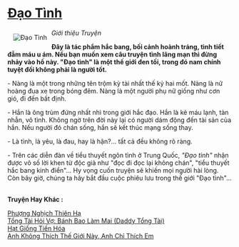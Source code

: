 <a href="https://utruyen.com/dao-tinh/10621/" title="Đạo Tình"><h1>Đạo Tình</h1></a><div style="display:table"><img align="right" style="float: left; padding: 10px;" src="https://utruyen.com/images/story/200x260/dao-tinh.jpg" alt="Đạo Tình"><i>Giới thiệu Truyện</i><p></p><strong>Đây là tác phẩm hắc bang, bối cảnh hoành tráng, tình tiết đẫm máu u ám. Nếu bạn muốn xem câu truyện tình lãng mạn thì đừng nhảy vào hố này. "Đạo tình" là một thế giới đen tối, trong đó nam chính tuyệt đối không phải là người tốt.</strong><p></p> - Nàng là một trong những tên trộm kỳ tài nhất thế kỷ hai mốt. Nàng là nữ hoàng đua xe trong bóng đêm. Nàng là một người phụ nữ giống như cơn gió, đi đến bất định.<p></p> - Hắn là ông trùm đứng nhất nhì trong giới hắc đạo. Hắn là kẻ máu lạnh, tàn nhẫn, vô tình. Không ngờ trên đời này lại có người dám động đến tài sản của hắn. Nếu người đó chán sống, hắn sẽ kết thúc mạng sống thay.<p></p> - Là tình, là yêu, là đau, hay là hận?... tất cả đều không rõ ràng.<p></p> - Trên các diễn đàn về tiểu thuyết ngôn tình ở Trung Quốc, <em>"Đạo tình"</em> nhận được vô số lời khen từ độc giả như "đọc đi đọc lại không chán", "tiểu thuyết hắc bang kinh điển"... Hy vọng cuốn truyện sẽ khiến mọi người hài lòng. Còn bây giờ, chúng ta hãy bắt đầu cuộc phiêu lưu trong thế giới "Đạo tình"...</div><p><br><b>Truyện Hay Khác :</b></p><a href="https://utruyen.com/phuong-nghich-thien-ha/11937/" alt="Phượng Nghịch Thiên Hạ">Phượng Nghịch Thiên Hạ</a><br/><a href="https://github.com/quanluxury/ngontinhhot/tree/master/truyenhay/19177/" alt="Tổng Tài Hỏi Vợ: Bánh Bao Làm Mai (Daddy Tổng Tài)">Tổng Tài Hỏi Vợ: Bánh Bao Làm Mai (Daddy Tổng Tài)</a><br/><a href="https://github.com/quanluxury/truyenhot/tree/master/truyenhay/14595/" alt="Hạt Giống Tiến Hóa">Hạt Giống Tiến Hóa</a><br/><a href="https://github.com/quanluxury/truyenhot/tree/master/truyenhay/3108/" alt="Anh Không Thích Thế Giới Này, Anh Chỉ Thích Em">Anh Không Thích Thế Giới Này, Anh Chỉ Thích Em</a><br/>